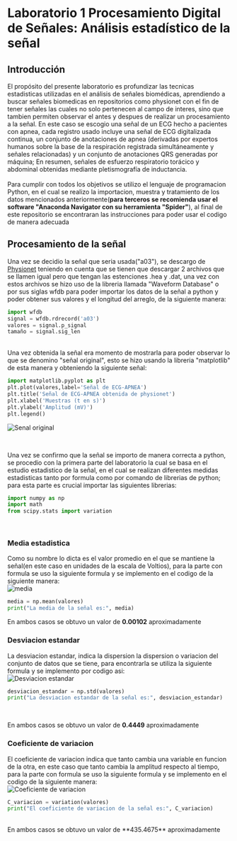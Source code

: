 # Laboratorio 1 Procesamiento  Digital de Señales: Análisis estadístico de la señal 
## Introducción
El propósito del presente laboratorio es profundizar las tecnicas estadisticas utilizadas en el análisis de señales biomédicas, aprendiendo a buscar señales biomedicas en repositorios como physionet con el fin de tener señales las cuales no solo pertenecen al campo de interes, sino que tambien permiten observar el antes y despues de realizar un procesamiento a la señal. En este caso se escogio una señal de un ECG hecho a pacientes con apnea, cada registro usado incluye una señal de ECG digitalizada continua, un conjunto de anotaciones de apnea (derivadas por expertos humanos sobre la base de la respiración registrada simultáneamente y señales relacionadas) y un conjunto de anotaciones QRS generadas por máquina; En resumen, señales de esfuerzo respiratorio torácico y abdominal obtenidas mediante pletismografía de inductancia.<br>
<br>
Para cumplir con todos los objetivos se utilizo el lenguaje de programacion Python, en el cual se realizo la importacion, muestra y tratamiento de los datos mencionados anteriormente(**para terceros se recomienda usar el software "Anaconda Navigator con su herramienta "Spider"**), al final de este repositorio se encontraran las instrucciones para poder usar el codigo de manera adecuada 

## Procesamiento de la señal
Una vez se decidio la señal que seria usada("a03"), se descargo de [Physionet](https://physionet.org/content/apnea-ecg/1.0.0/) teniendo en cuenta que se tienen que descargar 2 archivos que se llamen igual pero que tengan las estenciones .hea y .dat, una vez con estos archivos se hizo uso de la libreria llamada "Waveform Database" o por sus siglas wfdb para poder importar los datos de la señal a python y poder obtener sus valores y el longitud del arreglo, de la siguiente manera: 

```python
import wfdb
signal = wfdb.rdrecord('a03')
valores = signal.p_signal
tamaño = signal.sig_len
```
<br>
Una vez obtenida la señal era momento de mostrarla para poder observar lo que se denomino "señal original", esto se hizo usando la libreria "matplotlib" de esta manera y obteniendo la siguiente señal: 

```python
import matplotlib.pyplot as plt
plt.plot(valores,label='Señal de ECG-APNEA')
plt.title('Señal de ECG-APNEA obtenida de physionet')
plt.xlabel('Muestras (t en s)')
plt.ylabel('Amplitud (mV)')
plt.legend()
```
![Senal original](https://drive.google.com/uc?export=view&id=1Nq-gbisaOD_8Kpf-NBYKOK_pXGg7xiUb)

<br>

Una vez se confirmo que la señal se importo de manera correcta a python, se procedio con la primera parte del laboratorio la cual se basa en el estudio estadistico de la señal, en el cual se realizan diferentes medidas estadisticas tanto por formula como por comando de librerias de python; para esta parte es crucial importar las siguientes librerias: 

```python
import numpy as np
import math
from scipy.stats import variation
```
<br>

### Media estadistica
Como su nombre lo dicta es el valor promedio en el que se mantiene la señal(en este caso en unidades de la escala de Voltios), para la parte con formula se uso la siguiente formula y se implemento en el codigo de la siguiente manera:
<br>
![media](https://quicklatex.com/cache3/e9/ql_529238be61b9b711ea08fd55cd745ee9_l3.png)

```python
media = np.mean(valores)
print("La media de la señal es:", media)
```

En ambos casos se obtuvo un valor de **0.00102** aproximadamente

### Desviacion estandar

La desviacion estandar, indica la dispersion la dispersion o variacion del conjunto de datos que se tiene, para encontrarla se utiliza la siguiente formula y se implemento por codigo asi: 
<br>
![Desviacion estandar](https://quicklatex.com/cache3/c9/ql_35e276e65637c4608038eba6cea6e8c9_l3.png)

```python
desviacion_estandar = np.std(valores)
print("La desviacion estandar de la señal es:", desviacion_estandar)
```
<br>

En ambos casos se obtuvo un valor de **0.4449** aproximadamente

### Coeficiente de variacion 
El coeficiente de variacion indica que tanto cambia una variable en funcion de la otra, en este caso que tanto cambia la amplitud respecto al tiempo, para la parte con formula se uso la siguiente formula y se implemento en el codigo de la siguiente manera:
<br>
![Coeficiente de variacion](https://quicklatex.com/cache3/94/ql_1e34d0d4e0591516687ef56b0dd03694_l3.png)

```python
C_variacion = variation(valores)
print("El coeficiente de variacion de la señal es:", C_variacion)
```
<br>
En ambos casos se obtuvo un valor de **435.4675** aproximadamente





